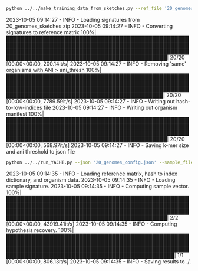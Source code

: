 ```bash
python ../../make_training_data_from_sketches.py --ref_file '20_genomes_sketches.zip' --ksize 31 --out_prefix '20_genomes' --ani_thresh 0.90
```

2023-10-05 09:14:27 - INFO - Loading signatures from 20_genomes_sketches.zip
2023-10-05 09:14:27 - INFO - Converting signatures to reference matrix
100%|██████████████████████████████████████████████████████████████████████████████████████████████████████████████████████████████████████████████████████████████████████████████████████████████████| 20/20 [00:00<00:00, 200.14it/s]
2023-10-05 09:14:27 - INFO - Removing 'same' organisms with ANI > ani_thresh
100%|█████████████████████████████████████████████████████████████████████████████████████████████████████████████████████████████████████████████████████████████████████████████████████████████████| 20/20 [00:00<00:00, 7789.59it/s]
2023-10-05 09:14:27 - INFO - Writing out hash-to-row-indices file
2023-10-05 09:14:27 - INFO - Writing out organism manifest
100%|██████████████████████████████████████████████████████████████████████████████████████████████████████████████████████████████████████████████████████████████████████████████████████████████████| 20/20 [00:00<00:00, 568.97it/s]
2023-10-05 09:14:27 - INFO - Saving k-mer size and ani threshold to json file

```bash
python ../../run_YACHT.py --json '20_genomes_config.json' --sample_file 'sample.sig' --significance 0.99 --min_coverage 1 0.5 0.1 0.05 0.01 --outdir './'
```
2023-10-05 09:14:35 - INFO - Loading reference matrix, hash to index dictionary, and organism data.
2023-10-05 09:14:35 - INFO - Loading sample signature.
2023-10-05 09:14:35 - INFO - Computing sample vector.
100%|██████████████████████████████████████████████████████████████████████████████████████████████████████████████████████████████████████████████████████████████████████████████████████████████████| 2/2 [00:00<00:00, 43919.41it/s]
2023-10-05 09:14:35 - INFO - Computing hypothesis recovery.
100%|████████████████████████████████████████████████████████████████████████████████████████████████████████████████████████████████████████████████████████████████████████████████████████████████████| 1/1 [00:00<00:00, 806.13it/s]
2023-10-05 09:14:35 - INFO - Saving results to ./.